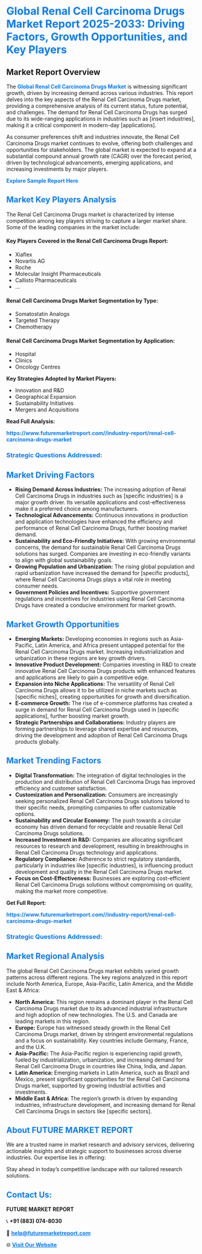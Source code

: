 <h1 style="color: #007BFF;">Global Renal Cell Carcinoma Drugs Market Report 2025-2033: Driving Factors, Growth Opportunities, and Key Players</h1>

<section id="overview">
<h2>Market Report Overview</h2>
<p>The <a href="https://www.futuremarketreport.com//industry-report/renal-cell-carcinoma-drugs-market" style="color: #007BFF; text-decoration: none;"><strong>Global Renal Cell Carcinoma Drugs Market</strong></a> is witnessing significant growth, driven by increasing demand across various industries. This report delves into the key aspects of the Renal Cell Carcinoma Drugs market, providing a comprehensive analysis of its current status, future potential, and challenges. The demand for Renal Cell Carcinoma Drugs has surged due to its wide-ranging applications in industries such as [insert industries], making it a critical component in modern-day [applications].</p>
<p>As consumer preferences shift and industries innovate, the Renal Cell Carcinoma Drugs market continues to evolve, offering both challenges and opportunities for stakeholders. The global market is expected to expand at a substantial compound annual growth rate (CAGR) over the forecast period, driven by technological advancements, emerging applications, and increasing investments by major players.</p>
</section>

<section id="overview">
<p><a href="https://www.futuremarketreport.com//request-sample/reportId=63895" style="color: #007BFF; text-decoration: none;"><strong>Explore Sample Report Here</strong></a></p>
</section>

<section id="key-players">
<h2 style="color: #007BFF;">Market Key Players Analysis</h2>
<p>The Renal Cell Carcinoma Drugs market is characterized by intense competition among key players striving to capture a larger market share. Some of the leading companies in the market include:</p>
<h4>Key Players Covered in the Renal Cell Carcinoma Drugs Report:</h4>
<ul><li>Xiaflex</li><li>Novartis AG</li><li>Roche</li><li>Molecular Insight Pharmaceuticals</li><li>Callisto Pharmaceuticals</li><li>...</li></ul>
<h4>Renal Cell Carcinoma Drugs Market Segmentation by Type:</h4>
<ul><li>Somatostatin Analogs</li><li>Targeted Therapy</li><li>Chemotherapy</li></ul>

<h4>Renal Cell Carcinoma Drugs Market Segmentation by Application:</h4>
<ul><li>Hospital</li><li>Clinics</li><li>Oncology Centres</li></ul>
<p><strong>Key Strategies Adopted by Market Players:</strong></p>
<ul>
<li>Innovation and R&D</li>
<li>Geographical Expansion</li>
<li>Sustainability Initiatives</li>
<li>Mergers and Acquisitions</li>
</ul>
</section>

<section>
<p><strong>Read Full Analysis: </strong></p><a href="https://www.futuremarketreport.com//industry-report/renal-cell-carcinoma-drugs-market" style="color: #007BFF; text-decoration: none;"><strong>https://www.futuremarketreport.com//industry-report/renal-cell-carcinoma-drugs-market</strong></a>
<h3 style="color: #007BFF;">Strategic Questions Addressed:</h3>
</section>

<section id="driving-factors">
<h2 style="color: #007BFF;">Market Driving Factors</h2>
<ul>
<li><strong>Rising Demand Across Industries:</strong> The increasing adoption of Renal Cell Carcinoma Drugs in industries such as [specific industries] is a major growth driver. Its versatile applications and cost-effectiveness make it a preferred choice among manufacturers.</li>
<li><strong>Technological Advancements:</strong> Continuous innovations in production and application technologies have enhanced the efficiency and performance of Renal Cell Carcinoma Drugs, further boosting market demand.</li>
<li><strong>Sustainability and Eco-Friendly Initiatives:</strong> With growing environmental concerns, the demand for sustainable Renal Cell Carcinoma Drugs solutions has surged. Companies are investing in eco-friendly variants to align with global sustainability goals.</li>
<li><strong>Growing Population and Urbanization:</strong> The rising global population and rapid urbanization have increased the demand for [specific products], where Renal Cell Carcinoma Drugs plays a vital role in meeting consumer needs.</li>
<li><strong>Government Policies and Incentives:</strong> Supportive government regulations and incentives for industries using Renal Cell Carcinoma Drugs have created a conducive environment for market growth.</li>
</ul>
</section>

<section id="growth-opportunities">
<h2 style="color: #007BFF;">Market Growth Opportunities</h2>
<ul>
<li><strong>Emerging Markets:</strong> Developing economies in regions such as Asia-Pacific, Latin America, and Africa present untapped potential for the Renal Cell Carcinoma Drugs market. Increasing industrialization and urbanization in these regions are key growth drivers.</li>
<li><strong>Innovative Product Development:</strong> Companies investing in R&D to create innovative Renal Cell Carcinoma Drugs products with enhanced features and applications are likely to gain a competitive edge.</li>
<li><strong>Expansion into Niche Applications:</strong> The versatility of Renal Cell Carcinoma Drugs allows it to be utilized in niche markets such as [specific niches], creating opportunities for growth and diversification.</li>
<li><strong>E-commerce Growth:</strong> The rise of e-commerce platforms has created a surge in demand for Renal Cell Carcinoma Drugs used in [specific applications], further boosting market growth.</li>
<li><strong>Strategic Partnerships and Collaborations:</strong> Industry players are forming partnerships to leverage shared expertise and resources, driving the development and adoption of Renal Cell Carcinoma Drugs products globally.</li>
</ul>
</section>

<section id="trending-factors">
<h2 style="color: #007BFF;">Market Trending Factors</h2>
<ul>
<li><strong>Digital Transformation:</strong> The integration of digital technologies in the production and distribution of Renal Cell Carcinoma Drugs has improved efficiency and customer satisfaction.</li>
<li><strong>Customization and Personalization:</strong> Consumers are increasingly seeking personalized Renal Cell Carcinoma Drugs solutions tailored to their specific needs, prompting companies to offer customizable options.</li>
<li><strong>Sustainability and Circular Economy:</strong> The push towards a circular economy has driven demand for recyclable and reusable Renal Cell Carcinoma Drugs solutions.</li>
<li><strong>Increased Investment in R&D:</strong> Companies are allocating significant resources to research and development, resulting in breakthroughs in Renal Cell Carcinoma Drugs technology and applications.</li>
<li><strong>Regulatory Compliance:</strong> Adherence to strict regulatory standards, particularly in industries like [specific industries], is influencing product development and quality in the Renal Cell Carcinoma Drugs market.</li>
<li><strong>Focus on Cost-Effectiveness:</strong> Businesses are exploring cost-efficient Renal Cell Carcinoma Drugs solutions without compromising on quality, making the market more competitive.</li>
</ul>
</section>

<section>
<p><strong>Get Full Report: </strong></p><a href="https://www.futuremarketreport.com//industry-report/renal-cell-carcinoma-drugs-market" style="color: #007BFF; text-decoration: none;"><strong>https://www.futuremarketreport.com//industry-report/renal-cell-carcinoma-drugs-market</strong></a>
<h3 style="color: #007BFF;">Strategic Questions Addressed:</h3>
</section>


<section id="regional-analysis">
<h2 style="color: #007BFF;">Market Regional Analysis</h2>
<p>The global Renal Cell Carcinoma Drugs market exhibits varied growth patterns across different regions. The key regions analyzed in this report include North America, Europe, Asia-Pacific, Latin America, and the Middle East & Africa:</p>
<ul>
<li><strong>North America:</strong> This region remains a dominant player in the Renal Cell Carcinoma Drugs market due to its advanced industrial infrastructure and high adoption of new technologies. The U.S. and Canada are leading markets in this region.</li>
<li><strong>Europe:</strong> Europe has witnessed steady growth in the Renal Cell Carcinoma Drugs market, driven by stringent environmental regulations and a focus on sustainability. Key countries include Germany, France, and the U.K.</li>
<li><strong>Asia-Pacific:</strong> The Asia-Pacific region is experiencing rapid growth, fueled by industrialization, urbanization, and increasing demand for Renal Cell Carcinoma Drugs in countries like China, India, and Japan.</li>
<li><strong>Latin America:</strong> Emerging markets in Latin America, such as Brazil and Mexico, present significant opportunities for the Renal Cell Carcinoma Drugs market, supported by growing industrial activities and investments.</li>
<li><strong>Middle East & Africa:</strong> The region’s growth is driven by expanding industries, infrastructure development, and increasing demand for Renal Cell Carcinoma Drugs in sectors like [specific sectors].</li>
</ul>
</section>

<footer>
<h2 style="color: #007BFF;">About FUTURE MARKET REPORT</h2>
<p>We are a trusted name in market research and advisory services, delivering actionable insights and strategic support to businesses across diverse industries. Our expertise lies in offering:</p>

<p>Stay ahead in today’s competitive landscape with our tailored research solutions.</p>

<h2 style="color: #007BFF;">Contact Us:</h2>
<p><strong>FUTURE MARKET REPORT</strong></p>
<p>📞 <strong>+91 (883) 074-8030</strong></p>
<p>📧 <strong><a href="mailto:help@futuremarketreport.com" style="color: #007BFF;">help@futuremarketreport.com</a></strong></p>
<p>🌐 <strong><a href="https://www.futuremarketreport.com/" style="color: #007BFF;">Visit Our Website</a></strong></p>
</footer>